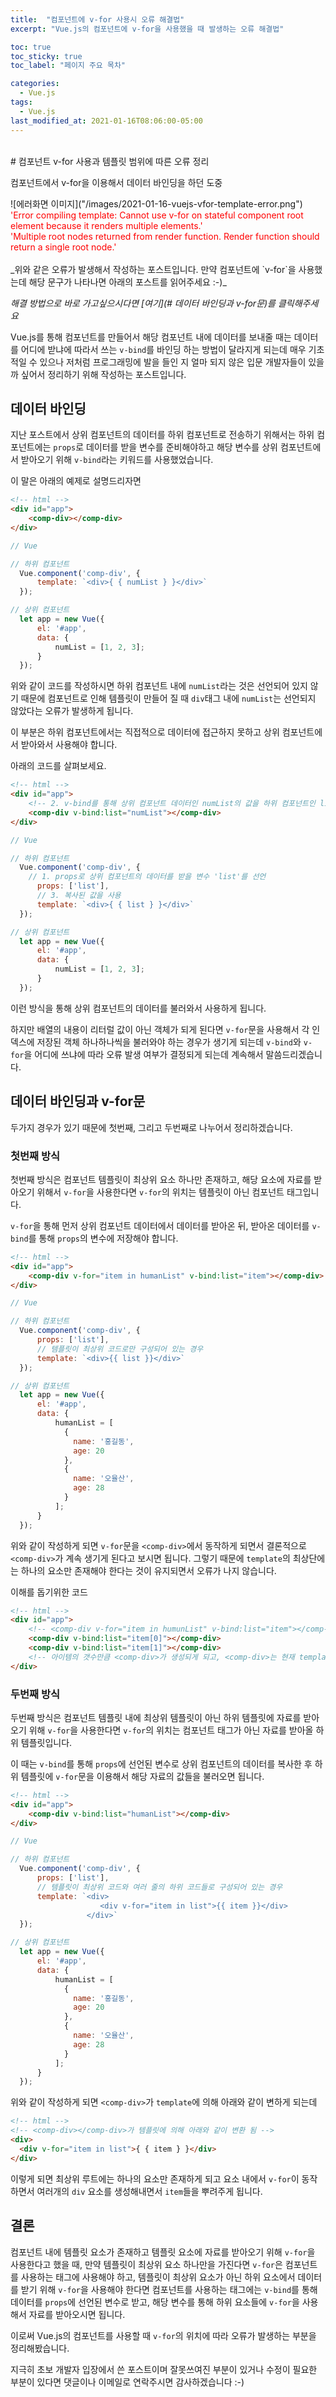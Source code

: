 ```yaml
---
title:  "컴포넌트에 v-for 사용시 오류 해결법"
excerpt: "Vue.js의 컴포넌트에 v-for을 사용했을 때 발생하는 오류 해결법"

toc: true
toc_sticky: true
toc_label: "페이지 주요 목차"

categories:
  - Vue.js
tags:
  - Vue.js
last_modified_at: 2021-01-16T08:06:00-05:00
---
```

<br>
# 컴포넌트 v-for 사용과 템플릿 범위에 따른 오류 정리

컴포넌트에서 v-for을 이용해서 데이터 바인딩을 하던 도중
<div>![에러화면 이미지]("/images/2021-01-16-vuejs-vfor-template-error.png")</div>

<div style="color: red;">'Error compiling template: Cannot use v-for on stateful component root element because it renders multiple elements.'</div>
<div style="color: red;">'Multiple root nodes returned from render function. Render function should return a single root node.'</div>
<br>
_위와 같은 오류가 발생해서 작성하는 포스트입니다. 만약 컴포넌트에 `v-for`을 사용했는데 해당 문구가 나타나면 아래의 포스트를 읽어주세요 :-)_

_해결 방법으로 바로 가고싶으시다면 [여기](# 데이터 바인딩과 v-for문)를 클릭해주세요_

Vue.js를 통해 컴포넌트를 만들어서 해당 컴포넌트 내에 데이터를 보내줄 때는 데이터를 어디에 받냐에 따라서 쓰는 `v-bind`를 바인딩 하는 방법이 달라지게 되는데 매우 기초적일 수 있으나 저처럼 프로그래밍에 발을 들인 지 얼마 되지 않은 입문 개발자들이 있을까 싶어서 정리하기 위해 작성하는 포스트입니다.

## 데이터 바인딩

지난 포스트에서 상위 컴포넌트의 데이터를 하위 컴포넌트로 전송하기 위해서는 하위 컴포넌트에는 `props`로 데이터를 받을 변수를 준비해야하고 해당 변수를 상위 컴포넌트에서 받아오기 위해 `v-bind`라는 키워드를 사용했었습니다.

이 말은 아래의 예제로 설명드리자면
```html
<!-- html -->
<div id="app">
    <comp-div></comp-div>
</div>
```
```javascript
// Vue

// 하위 컴포넌트
  Vue.component('comp-div', {
      template: `<div>{ { numList } }</div>`
  });

// 상위 컴포넌트
  let app = new Vue({
      el: '#app',
      data: {
          numList = [1, 2, 3];
      }
  });
```
위와 같이 코드를 작성하시면 하위 컴포넌트 내에 `numList`라는 것은 선언되어 있지 않기 때문에 컴포넌트로 인해 템플릿이 만들어 질 때 `div`태그 내에 `numList`는 선언되지 않았다는 오류가 발생하게 됩니다.

이 부분은 하위 컴포넌트에서는 직접적으로 데이터에 접근하지 못하고 상위 컴포넌트에서 받아와서 사용해야 합니다.

아래의 코드를 살펴보세요.
```html
<!-- html -->
<div id="app">
    <!-- 2. v-bind를 통해 상위 컴포넌트 데이터인 numList의 값을 하위 컴포넌트인 list에 복사 -->
    <comp-div v-bind:list="numList"></comp-div>
</div>
```
```javascript
// Vue

// 하위 컴포넌트
  Vue.component('comp-div', {
    // 1. props로 상위 컴포넌트의 데이터를 받을 변수 'list'를 선언
      props: ['list'],
      // 3. 복사된 값을 사용
      template: `<div>{ { list } }</div>`
  });

// 상위 컴포넌트
  let app = new Vue({
      el: '#app',
      data: {
          numList = [1, 2, 3];
      }
  });
```
이런 방식을 통해 상위 컴포넌트의 데이터를 불러와서 사용하게 됩니다.

하지만 배열의 내용이 리터럴 값이 아닌 객체가 되게 된다면 `v-for`문을 사용해서 각 인덱스에 저장된 객체 하나하나씩을 불러와야 하는 경우가 생기게 되는데 `v-bind`와 `v-for`을 어디에 쓰냐에 따라 오류 발생 여부가 결정되게 되는데 계속해서 말씀드리겠습니다.

## 데이터 바인딩과 v-for문

두가지 경우가 있기 때문에 첫번째, 그리고 두번째로 나누어서 정리하겠습니다.

### 첫번째 방식
첫번째 방식은 컴포넌트 템플릿이 최상위 요소 하나만 존재하고, 해당 요소에 자료를 받아오기 위해서 `v-for`을 사용한다면 `v-for`의 위치는 템플릿이 아닌 컴포넌트 태그입니다.
  
`v-for`을 통해 먼저 상위 컴포넌트 데이터에서 데이터를 받아온 뒤, 받아온 데이터를 `v-bind`를 통해 `props`의 변수에 저장해야 합니다.

```html
<!-- html -->
<div id="app">
    <comp-div v-for="item in humanList" v-bind:list="item"></comp-div>
</div>
```
```javascript
// Vue

// 하위 컴포넌트
  Vue.component('comp-div', {
      props: ['list'],
	  // 템플릿이 최상위 코드로만 구성되어 있는 경우
      template: `<div>{{ list }}</div>`
  });

// 상위 컴포넌트
  let app = new Vue({
      el: '#app',
      data: {
          humanList = [
            {
              name: '홍길동',
              age: 20
            },
            {
              name: '오율산',
              age: 28
            }
          ];
      }
  });
```
위와 같이 작성하게 되면 `v-for`문을 `<comp-div>`에서 동작하게 되면서 결론적으로 `<comp-div>`가 계속 생기게 된다고 보시면 됩니다. 그렇기 때문에 `template`의 최상단에는 하나의 요소만 존재해야 한다는 것이 유지되면서 오류가 나지 않습니다.

이해를 돕기위한 코드
```html
<!-- html -->
<div id="app">
    <!-- <comp-div v-for="item in humunList" v-bind:list="item"></comp-div> -->
    <comp-div v-bind:list="item[0]"></comp-div>
    <comp-div v-bind:list="item[1]"></comp-div>
    <!-- 아이템의 갯수만큼 <comp-div>가 생성되게 되고, <comp-div>는 현재 template에 의해 <div>{ { list } }</div>로 변환되게 됨 -->
</div>
```

### 두번째 방식

두번째 방식은 컴포넌트 템플릿 내에 최상위 템플릿이 아닌 하위 템플릿에 자료를 받아오기 위해 `v-for`을 사용한다면 `v-for`의 위치는 컴포넌트 태그가 아닌 자료를 받아올 하위 템플릿입니다.

이 때는 `v-bind`를 통해 `props`에 선언된 변수로 상위 컴포넌트의 데이터를 복사한 후 하위 템플릿에 `v-for`문을 이용해서 해당 자료의 값들을 불러오면 됩니다.

```html
<!-- html -->
<div id="app">
    <comp-div v-bind:list="humanList"></comp-div>
</div>
```
```javascript
// Vue

// 하위 컴포넌트
  Vue.component('comp-div', {
      props: ['list'],
	  // 템플릿이 최상위 코드와 여러 줄의 하위 코드들로 구성되어 있는 경우
      template: `<div>
                    <div v-for="item in list">{{ item }}</div>
                 </div>`
  });

// 상위 컴포넌트
  let app = new Vue({
      el: '#app',
      data: {
          humanList = [
            {
              name: '홍길동',
              age: 20
            },
            {
              name: '오율산',
              age: 28
            }
          ];
      }
  });
```
위와 같이 작성하게 되면 `<comp-div>`가 `template`에 의해 아래와 같이 변하게 되는데
```html
<!-- html -->
<!-- <comp-div></comp-div>가 템플릿에 의해 아래와 같이 변환 됨 -->
<div>
  <div v-for="item in list">{ { item } }</div>
</div>
```
이렇게 되면 최상위 루트에는 하나의 요소만 존재하게 되고 요소 내에서 `v-for`이 동작하면서 여러개의 `div` 요소를 생성해내면서 `item`들을 뿌려주게 됩니다.

## 결론
컴포넌트 내에 템플릿 요소가 존재하고 템플릿 요소에 자료를 받아오기 위해 `v-for`을 사용한다고 했을 때, 만약 템플릿이 최상위 요소 하나만을 가진다면 `v-for`은 컴포넌트를 사용하는 태그에 사용해야 하고, 템플릿이 최상위 요소가 아닌 하위 요소에서 데이터를 받기 위해 `v-for`을 사용해야 한다면 컴포넌트를 사용하는 태그에는 `v-bind`를 통해 데이터를 `props`에 선언된 변수로 받고, 해당 변수를 통해 하위 요소들에 `v-for`을 사용해서 자료를 받아오시면 됩니다.

이로써 Vue.js의 컴포넌트를 사용할 때 `v-for`의 위치에 따라 오류가 발생하는 부분을 정리해봤습니다.

지극히 초보 개발자 입장에서 쓴 포스트이며 잘못쓰여진 부분이 있거나 수정이 필요한 부분이 있다면 댓글이나 이메일로 연락주시면 감사하겠습니다 :-)
